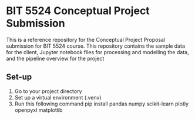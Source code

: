 # BIT 5524 Conceptual Project Submission
This is a reference repository for the Conceptual Project Proposal submission for BIT 5524 course. This repository contains the sample data for the client, Jupyter notebook files for processing and modelling the data, and the pipeline overview for the project

## Set-up
  1. Go to your project directory
  2. Set up a virtual environment (.venv)
  3. Run this following command
       pip install pandas numpy scikit-learn plotly openpyxl matplotlib
